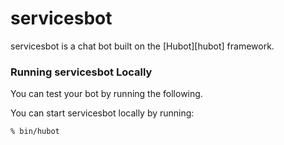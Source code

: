 # servicesbot

servicesbot is a chat bot built on the [Hubot][hubot] framework. 

### Running servicesbot Locally

You can test your bot by running the following.

You can start servicesbot locally by running:

    % bin/hubot
